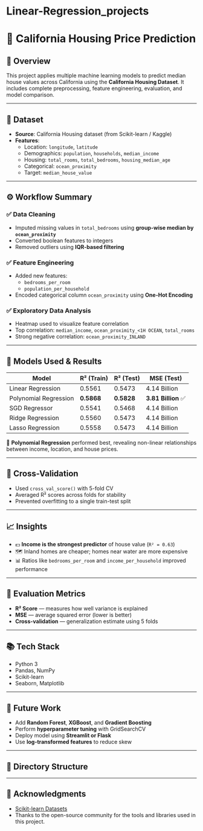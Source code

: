 # Linear-Regression_projects
# 🏡 California Housing Price Prediction

## 📌 Overview

This project applies multiple machine learning models to predict median house values across California using the **California Housing Dataset**. It includes complete preprocessing, feature engineering, evaluation, and model comparison.

---

## 📁 Dataset

- **Source**: California Housing dataset (from Scikit-learn / Kaggle)
- **Features**:
  - Location: `longitude`, `latitude`
  - Demographics: `population`, `households`, `median_income`
  - Housing: `total_rooms`, `total_bedrooms`, `housing_median_age`
  - Categorical: `ocean_proximity`
  - Target: `median_house_value`

---

## ⚙️ Workflow Summary

### ✅ Data Cleaning
- Imputed missing values in `total_bedrooms` using **group-wise median by `ocean_proximity`**
- Converted boolean features to integers
- Removed outliers using **IQR-based filtering**

### ✅ Feature Engineering
- Added new features:
  - `bedrooms_per_room`
  - `population_per_household`
- Encoded categorical column `ocean_proximity` using **One-Hot Encoding**

### ✅ Exploratory Data Analysis
- Heatmap used to visualize feature correlation
- Top correlation: `median_income`, `ocean_proximity_<1H OCEAN`, `total_rooms`
- Strong negative correlation: `ocean_proximity_INLAND`

---

## 🤖 Models Used & Results

| Model                | R² (Train) | R² (Test) | MSE (Test)         |
|----------------------|------------|-----------|--------------------|
| Linear Regression     | 0.5561     | 0.5473    | 4.14 Billion        |
| Polynomial Regression | **0.5868** | **0.5828**| **3.81 Billion** ✅ |
| SGD Regressor         | 0.5541     | 0.5468    | 4.14 Billion        |
| Ridge Regression      | 0.5560     | 0.5473    | 4.14 Billion        |
| Lasso Regression      | 0.5558     | 0.5473    | 4.14 Billion        |

📌 **Polynomial Regression** performed best, revealing non-linear relationships between income, location, and house prices.

---

## 🔁 Cross-Validation

- Used `cross_val_score()` with 5-fold CV
- Averaged R² scores across folds for stability
- Prevented overfitting to a single train-test split

---

## 📈 Insights

- 💵 **Income is the strongest predictor** of house value (`R² = 0.63`)
- 🗺️ Inland homes are cheaper; homes near water are more expensive
- 📊 Ratios like `bedrooms_per_room` and `income_per_household` improved performance

---

## 🧪 Evaluation Metrics

- **R² Score** — measures how well variance is explained
- **MSE** — average squared error (lower is better)
- **Cross-validation** — generalization estimate using 5 folds

---

## 📚 Tech Stack

- Python 3
- Pandas, NumPy
- Scikit-learn
- Seaborn, Matplotlib

---

## 🚀 Future Work

- Add **Random Forest**, **XGBoost**, and **Gradient Boosting**
- Perform **hyperparameter tuning** with GridSearchCV
- Deploy model using **Streamlit or Flask**
- Use **log-transformed features** to reduce skew

---

## 📂 Directory Structure


---

## 🙏 Acknowledgments

- [Scikit-learn Datasets](https://scikit-learn.org/stable/modules/generated/sklearn.datasets.fetch_california_housing.html)
- Thanks to the open-source community for the tools and libraries used in this project.
